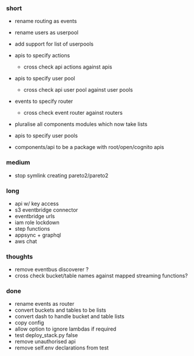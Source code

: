 ### short

- rename routing as events
- rename users as userpool
- add support for list of userpools
- apis to specify actions
  - cross check api actions against apis
- apis to specify user pool
  - cross check api user pool against user pools
- events to specify router
  - cross check event router against routers
- pluralise all components modules which now take lists

- apis to specify user pools
- components/api to be a package with root/open/cognito apis

### medium

- stop symlink creating pareto2/pareto2

### long

- api w/ key access
- s3 eventbridge connector
- eventbridge urls
- iam role lockdown
- step functions
- appsync + graphql
- aws chat

### thoughts

- remove eventbus discoverer ?
- cross check bucket/table names against mapped streaming functions?

### done

- rename events as router
- convert buckets and tables to be lists
- convert dash to handle bucket and table lists
- copy config
- allow option to ignore lambdas if required
- test deploy_stack.py false
- remove unauthorised api
- remove self.env declarations from test

